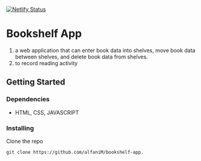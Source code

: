 [![Netlify Status](https://api.netlify.com/api/v1/badges/e9d99c2c-a40a-4f12-9fd2-c52ffed74a1c/deploy-status)](https://app.netlify.com/sites/project-bookshelf-app/deploys)
# Bookshelf App
1. a web application that can enter book data into shelves, move book data between shelves, and delete book data from shelves.
2. to record reading activity

## Getting Started

### Dependencies

* HTML, CSS, JAVASCRIPT

### Installing
Clone the repo
```
git clone https://github.com/alfaniM/bookshelf-app.
```
